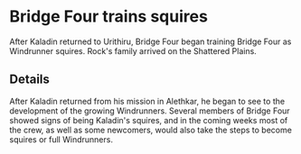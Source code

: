 # Bridge Four trains squires
After Kaladin returned to Urithiru, Bridge Four began training Bridge Four as Windrunner squires. Rock's family arrived on the Shattered Plains.

## Details
After Kaladin returned from his mission in Alethkar, he began to see to the development of the growing Windrunners. Several members of Bridge Four showed signs of being Kaladin's squires, and in the coming weeks most of the crew, as well as some newcomers, would also take the steps to become squires or full Windrunners.
